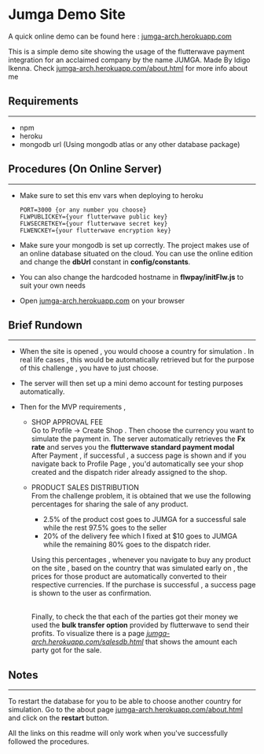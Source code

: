 # Jumga Demo Site

A quick online demo can be found here :
[jumga-arch.herokuapp.com](https://jumga-arch.herokuapp.com)

This is a simple demo site showing the usage of the flutterwave payment integration for an acclaimed company by the name JUMGA. Made By Idigo Ikenna. Check [jumga-arch.herokuapp.com/about.html](https://jumga-arch.herokuapp.com/about.html) for more info about me

## Requirements

---

- npm
- heroku
- mongodb url (Using mongodb atlas or any other database package)

## Procedures (On Online Server)

---

- Make sure to set this env vars when deploying to heroku

  ```env
  PORT=3000 {or any number you choose}
  FLWPUBLICKEY={your flutterwave public key}
  FLWSECRETKEY={your flutterwave secret key}
  FLWENCKEY={your flutterwave encryption key}
  ```

- Make sure your mongodb is set up correctly. The project makes use of an online database situated on the cloud. You can use the online edition and change the **dbUrl** constant in **config/constants**.

- You can also change the hardcoded hostname in **flwpay/initFlw.js** to suit your own needs

- Open [jumga-arch.herokuapp.com](https://jumga-arch.herokuapp.com) on your browser

## Brief Rundown

---

- When the site is opened , you would choose a country for simulation . In real life cases , this would be automatically retrieved but for the purpose of this challenge , you have to just choose.

- The server will then set up a mini demo account for testing purposes automatically.

- Then for the MVP requirements ,

  - SHOP APPROVAL FEE <br>
    Go to Profile -> Create Shop . Then choose the currency you want to simulate the payment in. The server automatically retrieves the **Fx rate** and serves you the **flutterwave standard payment modal** <br>
    After Payment , if successful , a success page is shown and if you navigate back to Profile Page , you'd automatically see your shop created and the dispatch rider already assigned to the shop.

  - PRODUCT SALES DISTRIBUTION <br>
    From the challenge problem, it is obtained that we use the following percentages for sharing the sale of any product.

    - 2.5% of the product cost goes to JUMGA for a successful sale while the rest 97.5% goes to the seller
    - 20% of the delivery fee which I fixed at $10 goes to JUMGA while the remaining 80% goes to the dispatch rider.

    Using this percentages , whenever you navigate to buy any product on the site , based on the country that was simulated early on , the prices for those product are automatically converted to their respective currencies. If the purchase is successful , a success page is shown to the user as confirmation.  
     <br>

    Finally, to check the that each of the parties got their money we used the **bulk transfer option** provided by flutterwave to send their profits. To visualize there is a page _[jumga-arch.herokuapp.com/salesdb.html](https://jumga-arch.herokuapp.com/salesdb.html)_ that shows the amount each party got for the sale.

## Notes

---

To restart the database for you to be able to choose another country for simulation. Go to the about page [jumga-arch.herokuapp.com/about.html](https://jumga-arch.herokuapp.com/about.html) and click on the **restart** button.

All the links on this readme will only work when you've successfully followed the procedures.
